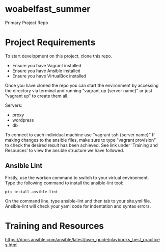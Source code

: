 # woabelfast_summer
Primary Project Repo

# Project Requirements

To start development on this project, clone this repo.
- Ensure you have Vagrant installed
- Ensure you have Ansible installed
- Ensure you have VirtualBox installed

Once you have cloned the repo you can start the environment by accessing the directory via terminal and running "vagrant up {server name}" or just "vagrant up" to create them all.

Servers:

- proxy
- wordpress
- db

To connect to each individual machine use "vagrant ssh {server name}"
If making changes to the ansible files, make sure to type "vagrant provision" to check the desired result has been achieved.
See link under 'Training and Resources' to view the ansible structure we have followed.

## Ansible Lint
Firstly, use the workon command to switch to your virtual environment.  Type the following command to install the ansible-lint tool: 

    pip install ansible-lint

On the command line, type ansible-lint and then tab to your site.yml file.  Ansible-lint will check your yaml code for indentation and syntax errors.

# Training and Resources 
https://docs.ansible.com/ansible/latest/user_guide/playbooks_best_practices.html


